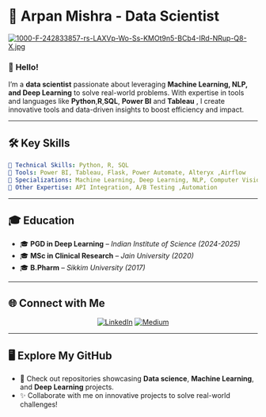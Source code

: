 # 🌟 **Arpan Mishra - Data Scientist**  

[![1000-F-242833857-rs-LAXVp-Wo-Ss-KMOt9n5-BCb4-IRd-NRup-Q8-X.jpg](https://i.postimg.cc/L8SmfDZF/1000-F-242833857-rs-LAXVp-Wo-Ss-KMOt9n5-BCb4-IRd-NRup-Q8-X.jpg)](https://postimg.cc/dLWMc8B5)

### 👋 **Hello!**  
I’m a **data scientist** passionate about leveraging **Machine Learning, NLP, and Deep Learning** to solve real-world problems. With expertise in tools and languages like **Python**,**R**,**SQL**, **Power BI** and **Tableau** , I create innovative tools and data-driven insights to boost efficiency and impact.  

---

## 🛠️ **Key Skills**  

```yaml
🔹 Technical Skills: Python, R, SQL  
🔹 Tools: Power BI, Tableau, Flask, Power Automate, Alteryx ,Airflow
🔹 Specializations: Machine Learning, Deep Learning, NLP, Computer Vision  
🔹 Other Expertise: API Integration, A/B Testing ,Automation
```  

---

## 🎓 **Education**  

- 🎓 **PGD in Deep Learning** – *Indian Institute of Science (2024-2025)*  
- 🎓 **MSc in Clinical Research** – *Jain University (2020)*  
- 🎓 **B.Pharm** – *Sikkim University (2017)*  
---

## 🌐 **Connect with Me**  

<p align="center">  
<a href="https://linkedin.com/in/arpan-mishrakpg"><img src="https://img.shields.io/badge/LinkedIn-Profile-blue?logo=linkedin" alt="LinkedIn"></a>  
<a href="https://medium.com/@arpan09"><img src="https://img.shields.io/badge/Medium-Blog-black?logo=medium" alt="Medium"></a>  
</p>  

---

## 🖥️ **Explore My GitHub**  

- 🎯 Check out repositories showcasing **Data science**, **Machine Learning**, and **Deep Learning** projects.  
- ✨ Collaborate with me on innovative projects to solve real-world challenges!  


